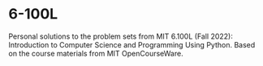 # 6-100L
Personal solutions to the problem sets from MIT 6.100L (Fall 2022): Introduction to Computer Science and Programming Using Python. Based on the course materials from MIT OpenCourseWare.
